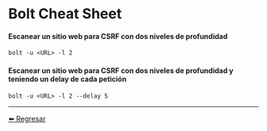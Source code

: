 # Bolt Cheat Sheet

#### Escanear un sitio web para CSRF con dos niveles de profundidad
```
bolt -u <URL> -l 2
```

#### Escanear un sitio web para CSRF con dos niveles de profundidad y teniendo un delay de cada petición
```
bolt -u <URL> -l 2 --delay 5
```

---

[:arrow_left: Regresar](https://github.com/m4lal0/cheatsheets)